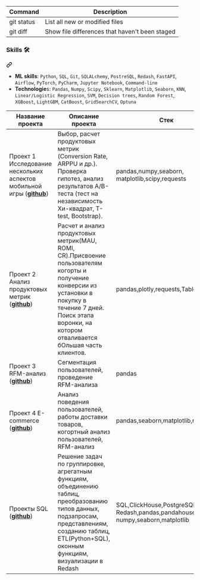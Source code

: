 | Command | Description |
| --- | --- |
| git status | List all new or modified files |
| git diff | Show file differences that haven't been staged |

  
<div class="markdown-heading" dir="auto"><h3 tabindex="-1" class="heading-element" dir="auto">Skills 🛠️</h3><a id="user-content-skills-hammer_and_wrench" class="anchor" aria-label="Permalink: Skills :hammer_and_wrench:" href="#skills-hammer_and_wrench"><svg class="octicon octicon-link" viewBox="0 0 16 16" version="1.1" width="16" height="16" aria-hidden="true"><path d="m7.775 3.275 1.25-1.25a3.5 3.5 0 1 1 4.95 4.95l-2.5 2.5a3.5 3.5 0 0 1-4.95 0 .751.751 0 0 1 .018-1.042.751.751 0 0 1 1.042-.018 1.998 1.998 0 0 0 2.83 0l2.5-2.5a2.002 2.002 0 0 0-2.83-2.83l-1.25 1.25a.751.751 0 0 1-1.042-.018.751.751 0 0 1-.018-1.042Zm-4.69 9.64a1.998 1.998 0 0 0 2.83 0l1.25-1.25a.751.751 0 0 1 1.042.018.751.751 0 0 1 .018 1.042l-1.25 1.25a3.5 3.5 0 1 1-4.95-4.95l2.5-2.5a3.5 3.5 0 0 1 4.95 0 .751.751 0 0 1-.018 1.042.751.751 0 0 1-1.042.018 1.998 1.998 0 0 0-2.83 0l-2.5 2.5a1.998 1.998 0 0 0 0 2.83Z"></path></svg></a></div>
<ul dir="auto">
<li><strong>ML skills</strong>: <code>Python</code>, <code>SQL</code>, <code>Git</code>, <code>SQLALchemy</code>, <code>PostreSQL</code>, <code>Redash</code>, <code>FastAPI</code>, <code>Airflow</code>, <code>PyTorch</code>, <code>PyCharm</code>, <code>Jupyter Notebook</code>, <code>Command-line</code></li>
<li><strong>Technologie</strong>s: <code>Pandas</code>, <code>Numpy</code>, <code>Scipy</code>, <code>Sklearn</code>, <code>Matplotlib</code>, <code>Seaborn</code>, <code>KNN</code>, <code>Linear/Logistic Regression</code>, <code>SVM</code>, <code>Decision trees</code>, <code>Random Forest</code>, <code>XGBoost</code>, <code>LightGBM</code>, <code>CatBoost</code>, <code>GridSearchCV</code>, <code>Optuna</code></li>
</ul>

<markdown-accessiblity-table data-catalyst=""><table>
<thead>
<tr>
<th>Название проекта</th>
<th>Описание проекта</th>
<th>Стек</th>
</tr>
</thead>
<tbody>
<tr>
<td>Проект 1  Исследование нескольких аспектов мобильной игры  (<strong><a href="https://github.com/vickiticy/for_project_1">github</a></strong>)</td>
<td>Выбор, расчет продуктовых метрик (Conversion Rate, ARPPU и др.). Проверка гипотез, анализ результатов А/B-теста (тест на независимость Хи-квадрат, T-test, Bootstrap).</td>
<td>pandas,numpy,seaborn,  matplotlib,scipy,requests</td>
</tr>
<tr>
<td>Проект 2 Анализ продуктовых метрик  (<strong><a href="https://github.com/vickiticy/for_project_2">github</a></strong>)</td>
<td>Расчет и анализ продуктовых метрик(MAU, ROMI, CR).Присвоение пользователям когорты и получение конверсии из установки в покупку в течение 7 дней. Поиск этапа воронки, на котором отваливается бОльшая часть клиентов.</td>
<td>pandas,plotly,requests,Tableau</td>
</tr>
<tr>
<td>Проект 3 RFM-анализ  (<strong><a href="https://github.com/vickiticy/for_project_3">github</a></strong>)</td>
<td>Сегментация пользователей, проведение RFM-анализа</td>
<td>pandas</td>
</tr>
<tr>
<td>Проект 4 E-commerce  (<strong><a href="https://github.com/vickiticy/for_project_4">github</a></strong>)</td>
<td>Анализ поведения пользователей, работы доставки товаров, когортный анализ пользователей, RFM-анализ</td>
<td>pandas,seaborn,matplotlib,requests</td>
</tr>
<tr>
<td>Проекты SQL  (<strong><a href="https://github.com/vickiticy/for_SQL">github</a></strong>)</td>
<td>Решение задач по группировке, агрегатным функциям, объединению таблиц, преобразованию типов данных, подзапросам, представлениям, созданию таблиц, ETL(Python+SQL), оконным функциям, визуализации в Redash</td>
<td>SQL,ClickHouse,PostgreSQL,  Redash,pandas,pandahouse,  numpy,seaborn,matplotlib</td>
</tr>
</tbody>
</table></markdown-accessiblity-table>
      

